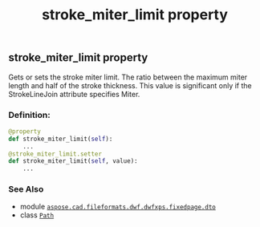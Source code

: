 ﻿---
title: stroke_miter_limit property
second_title: Aspose.CAD for Python via .NET API References
description: 
type: docs
weight: 280
url: /python-net/aspose.cad.fileformats.dwf.dwfxps.fixedpage.dto/path/stroke_miter_limit/
is_root: false
---

## stroke_miter_limit property


Gets or sets the stroke miter limit.
The ratio between the maximum miter length and half of the stroke thickness.
This value is significant only if the StrokeLineJoin attribute specifies Miter.
### Definition:
```python
@property
def stroke_miter_limit(self):
    ...
@stroke_miter_limit.setter
def stroke_miter_limit(self, value):
    ...
```

### See Also
* module [`aspose.cad.fileformats.dwf.dwfxps.fixedpage.dto`](../../)
* class [`Path`](/cad/python-net/aspose.cad.fileformats.dwf.dwfxps.fixedpage.dto/path)
